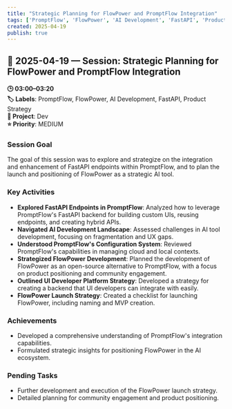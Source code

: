 ```yaml
---
title: "Strategic Planning for FlowPower and PromptFlow Integration"
tags: ['PromptFlow', 'FlowPower', 'AI Development', 'FastAPI', 'Product Strategy']
created: 2025-04-19
publish: true
---
```


## 📅 2025-04-19 — Session: Strategic Planning for FlowPower and PromptFlow Integration

**🕒 03:00–03:20**  
**🏷️ Labels**: PromptFlow, FlowPower, AI Development, FastAPI, Product Strategy  
**📂 Project**: Dev  
**⭐ Priority**: MEDIUM  


### Session Goal
The goal of this session was to explore and strategize on the integration and enhancement of FastAPI endpoints within PromptFlow, and to plan the launch and positioning of FlowPower as a strategic AI tool.

### Key Activities
- **Explored FastAPI Endpoints in PromptFlow**: Analyzed how to leverage PromptFlow's FastAPI backend for building custom UIs, reusing endpoints, and creating hybrid APIs.
- **Navigated AI Development Landscape**: Assessed challenges in AI tool development, focusing on fragmentation and UX gaps.
- **Understood PromptFlow's Configuration System**: Reviewed PromptFlow's capabilities in managing cloud and local contexts.
- **Strategized FlowPower Development**: Planned the development of FlowPower as an open-source alternative to PromptFlow, with a focus on product positioning and community engagement.
- **Outlined UI Developer Platform Strategy**: Developed a strategy for creating a backend that UI developers can integrate with easily.
- **FlowPower Launch Strategy**: Created a checklist for launching FlowPower, including naming and MVP creation.

### Achievements
- Developed a comprehensive understanding of PromptFlow's integration capabilities.
- Formulated strategic insights for positioning FlowPower in the AI ecosystem.

### Pending Tasks
- Further development and execution of the FlowPower launch strategy.
- Detailed planning for community engagement and product positioning.
